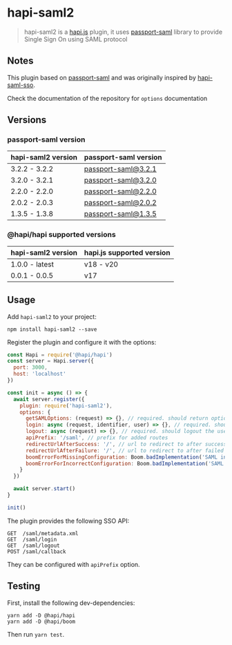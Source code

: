 # hapi-saml2

> hapi-saml2 is a [hapi.js](https://hapijs.com/) plugin, it uses [passport-saml](https://github.com/node-saml/passport-saml) library to provide Single Sign On using SAML protocol


## Notes

This plugin based on [passport-saml](https://github.com/node-saml/passport-saml) and was originally inspired by [hapi-saml-sso](https://www.npmjs.com/package/hapi-saml-sso).

Check the documentation of the repository for `options` documentation

## Versions

### passport-saml version

| hapi-saml2 version | passport-saml version |
|--------------------|-----------------------|
| 3.2.2 - 3.2.2      | passport-saml@3.2.1   |
| 3.2.0 - 3.2.1      | passport-saml@3.2.0   |
| 2.2.0 - 2.2.0      | passport-saml@2.2.0   |
| 2.0.2 - 2.0.3      | passport-saml@2.0.2   |
| 1.3.5 - 1.3.8      | passport-saml@1.3.5   |

### @hapi/hapi supported versions

| hapi-saml2 version | hapi.js supported version |
|----|-----|
| 1.0.0 - latest | v18 - v20 |
| 0.0.1 - 0.0.5 | v17 |

## Usage

Add `hapi-saml2` to your project:

```
npm install hapi-saml2 --save
```

Register the plugin and configure it with the options:

```javascript
const Hapi = require('@hapi/hapi')
const server = Hapi.server({
  port: 3000,
  host: 'localhost'
})

const init = async () => {
  await server.register({
    plugin: require('hapi-saml2'),
    options: {
      getSAMLOptions: (request) => {}, // required. should return options for `passport-saml`
      login: async (request, identifier, user) => {}, // required. should return true if user is authenticated and authenticate user based on identifier (Profile.nameID is used)
      logout: async (request) => {}, // required. should logout the user on the app
      apiPrefix: '/saml', // prefix for added routes
      redirectUrlAfterSuccess: '/', // url to redirect to after successful login
      redirectUrlAfterFailure: '/', // url to redirect to after failed login
      boomErrorForMissingConfiguration: Boom.badImplementation('SAML instance is not configured'), // Boom error to throw on missing configuration error
      boomErrorForIncorrectConfiguration: Boom.badImplementation('SAML configuration is incorrect') // Boom error to throw on incorrect configuration error
    }
  })

  await server.start()
}

init()
```

The plugin provides the following SSO API:
```
GET  /saml/metadata.xml
GET  /saml/login
GET  /saml/logout
POST /saml/callback
```

They can be configured with `apiPrefix` option.

## Testing

First, install the following dev-dependencies:
```
yarn add -D @hapi/hapi
yarn add -D @hapi/boom
```

Then run `yarn test`. 
